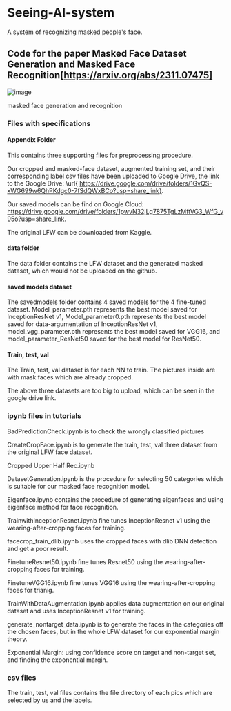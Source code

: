 # Seeing-AI-system
A system of recognizing masked people's face. 
## Code for the paper Masked Face Dataset Generation and Masked Face Recognition[https://arxiv.org/abs/2311.07475]

![image](https://github.com/luisrui/Seeing-AI-system/assets/72402625/d3b4255c-dde5-430d-b9b0-0ea838df87bb)

masked face generation and recognition
### Files with specifications
#### Appendix Folder
This contains three supporting files for preprocessing procedure.


Our cropped and masked-face dataset, augmented training set, and their corresponding label csv files have been uploaded to Google Drive, the link to the Google Drive: \url{ https://drive.google.com/drive/folders/1GvQS-xWG699w6QhPKdgc0-7fSdQWxBCo?usp=share_link}.

Our saved models can be find on Google Cloud: https://drive.google.com/drive/folders/1pwvN32jLg7875TgLzMftVG3_WfG_y95o?usp=share_link.

The original LFW can be downloaded from Kaggle.

#### data folder
The data folder contains the LFW dataset and the generated masked dataset, which would not be uploaded on the github.

#### saved models dataset
The savedmodels folder contains 4 saved models for the 4 fine-tuned dataset. Model_parameter.pth represents the best model saved for InceptionResNet v1, Model_parameter0.pth represents the best model saved for data-argumentation of InceptionResNet v1, model_vgg_parameter.pth represents the best model saved for VGG16, and model_parameter_ResNet50 saved for the best model for ResNet50. 

#### Train, test, val
The Train, test, val dataset is for each NN to train. The pictures inside are with mask faces which are already cropped. 

The above three datasets are too big to upload, which can be seen in the google drive link.

### ipynb files in tutorials
BadPredictionCheck.ipynb is to check the wrongly classified pictures 

CreateCropFace.ipynb is to generate the train, test, val three dataset from the original LFW face dataset.

Cropped Upper Half Rec.ipynb

DatasetGeneration.ipynb is the procedure for selecting 50 categories which is suitable for our masked face recognition model. 

Eigenface.ipynb contains the procedure of generating eigenfaces and using eigenface method for face recognition.

TrainwithInceptionResnet.ipynb fine tunes InceptionResnet v1 using the wearing-after-cropping faces for training.

facecrop_train_dlib.ipynb uses the cropped faces with dlib DNN detection and get a poor result.

FinetuneResnet50.ipynb fine tunes Resnet50 using the wearing-after-cropping faces for training.

FinetuneVGG16.ipynb fine tunes VGG16 using the wearing-after-cropping faces for trianig.

TrainWithDataAugmentation.ipynb applies data augmentation on our original dataset and uses InceptionResnet v1 for training.

generate_nontarget_data.ipynb is to generate the faces in the categories off the chosen faces, but in the whole LFW dataset for our exponential margin theory.

Exponential Margin: using confidence score on target and non-target set, and finding the exponential margin.

### csv files
The train, test, val files contains the file directory of each pics which are selected by us and the labels.




